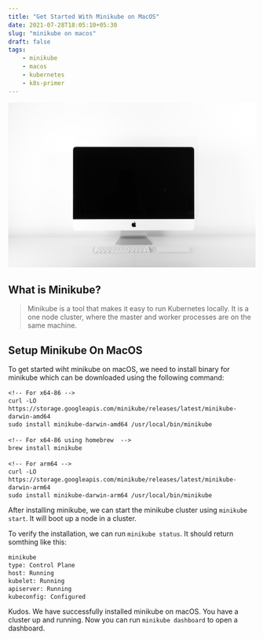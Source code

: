 ```yaml
---
title: "Get Started With Minikube on MacOS"
date: 2021-07-28T18:05:10+05:30
slug: "minikube on macos"
draft: false
tags: 
    - minikube
    - macos
    - kubernetes
    - k8s-primer
---
```

![](/img/minikube.jpeg)
## What is Minikube?
> Minikube is a tool that makes it easy to run Kubernetes locally. It is a one node cluster, where the master and worker processes are on the same machine.


## Setup Minikube On MacOS
To get started wiht minikube on macOS, we need to install binary for minikube which can be downloaded using the following command:
```
<!-- For x64-86 -->
curl -LO https://storage.googleapis.com/minikube/releases/latest/minikube-darwin-amd64
sudo install minikube-darwin-amd64 /usr/local/bin/minikube

<!-- For x64-86 using homebrew  -->
brew install minikube

<!-- For arm64 -->
curl -LO https://storage.googleapis.com/minikube/releases/latest/minikube-darwin-arm64
sudo install minikube-darwin-arm64 /usr/local/bin/minikube
```

After installing minikube, we can start the minikube cluster using `minikube start`. It will boot up a node in a cluster.

To verify the installation, we can run `minikube status`. 
It should return somthing like this:
```
minikube
type: Control Plane
host: Running
kubelet: Running
apiserver: Running
kubeconfig: Configured
```

Kudos. We have successfully installed minikube on macOS.
You have a cluster up and running. Now you can run `minikube dashboard` to open a dashboard.